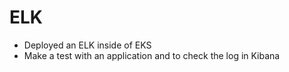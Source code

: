 # ELK
- Deployed an ELK inside of EKS 
- Make a test with an application and to check the log in Kibana